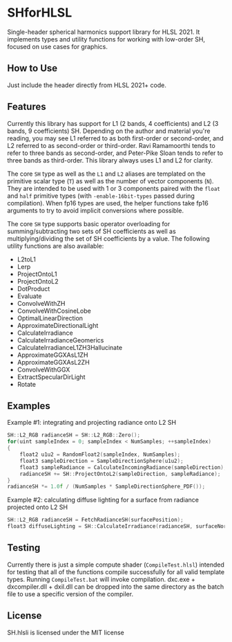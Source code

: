 # SHforHLSL
Single-header spherical harmonics support library for HLSL 2021. It implements types and utility functions for working with low-order SH, focused on use cases for graphics.

## How to Use
Just include the header directly from HLSL 2021+ code.

## Features
Currently this library has support for L1 (2 bands, 4 coefficients) and L2 (3 bands, 9 coefficients) SH. Depending on the author and material you're reading, you may see L1 referred to as both first-order or second-order, and L2 referred to as second-order or third-order. Ravi Ramamoorthi tends to refer to three bands as second-order, and Peter-Pike Sloan tends to refer to three bands as third-order. This library always uses L1 and L2 for clarity.

The core `SH` type as well as the `L1` and `L2` aliases are templated on the primitive scalar type (`T`) as well as the number of vector components (`N`). They are intended to be used with 1 or 3 components paired with the `float` and `half` primitive types (with `-enable-16bit-types` passed during compilation). When fp16 types are used, the helper functions take fp16 arguments to try to avoid implicit conversions where possible.

The core `SH` type supports basic operator overloading for summing/subtracting two sets of SH coefficients as well as multiplying/dividing the set of SH coefficients by a value. The following utility functions are also available:

* L2toL1
* Lerp
* ProjectOntoL1
* ProjectOntoL2
* DotProduct
* Evaluate
* ConvolveWithZH
* ConvolveWithCosineLobe
* OptimalLinearDirection
* ApproximateDirectionalLight
* CalculateIrradiance
* CalculateIrradianceGeomerics
* CalculateIrradianceL1ZH3Hallucinate
* ApproximateGGXAsL1ZH
* ApproximateGGXAsL2ZH
* ConvolveWithGGX
* ExtractSpecularDirLight
* Rotate

## Examples

Example #1: integrating and projecting radiance onto L2 SH

```cpp
SH::L2_RGB radianceSH = SH::L2_RGB::Zero();
for(uint sampleIndex = 0; sampleIndex < NumSamples; ++sampleIndex)
{
    float2 u1u2 = RandomFloat2(sampleIndex, NumSamples);
    float3 sampleDirection = SampleDirectionSphere(u1u2);
    float3 sampleRadiance = CalculateIncomingRadiance(sampleDirection);
    radianceSH += SH::ProjectOntoL2(sampleDirection, sampleRadiance);
}
radianceSH *= 1.0f / (NumSamples * SampleDirectionSphere_PDF());
```

Example #2: calculating diffuse lighting for a surface from radiance projected onto L2 SH

```cpp
SH::L2_RGB radianceSH = FetchRadianceSH(surfacePosition);
float3 diffuseLighting = SH::CalculateIrradiance(radianceSH, surfaceNormal) * (diffuseAlbedo / Pi);
```

## Testing

Currently there is just a simple compute shader (`CompileTest.hlsl`) intended for testing that all of the functions compile successfully for all valid template types. Running `CompileTest.bat` will invoke compilation. dxc.exe + dxcompiler.dll + dxil.dll can be dropped into the same directory as the batch file to use a specific version of the compiler.

## License

SH.hlsli is licensed under the MIT license
